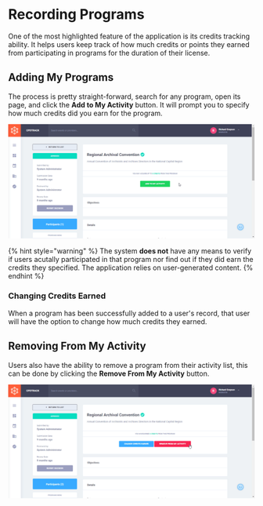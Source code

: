 # Recording Programs

One of the most highlighted feature of the application is its credits tracking ability. It helps users keep track of how much credits or points they earned from participating in programs for the duration of their license.

## Adding My Programs

The process is pretty straight-forward, search for any program, open its page, and click the **Add to My Activity** button. It will prompt you to specify how much credits did you earn for the program.

![Recording Participation and Credits](../../.gitbook/assets/programs-01-add.gif)

{% hint style="warning" %}
The system **does not** have any means to verify if users acutally participated in that program nor find out if they did earn the credits they specified. The application relies on user-generated content.
{% endhint %}

### Changing Credits Earned

When a program has been successfully added to a user's record, that user will have the option to change how much credits they earned.

## Removing From My Activity

Users also have the ability to remove a program from their activity list, this can be done by clicking the **Remove From My Activity** button.

![Removing Programs from User Activity](../../.gitbook/assets/programs-02-remove.gif)

